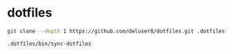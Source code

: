 # dotfiles


``` bash
git clone --depth 1 https://github.com/deluser8/dotfiles.git .dotfiles

.dotfiles/bin/sync-dotfiles
```
